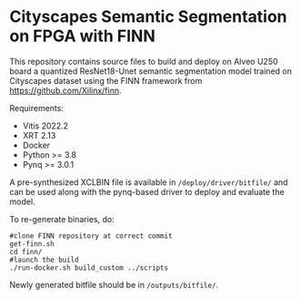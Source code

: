 # Cityscapes Semantic Segmentation on FPGA with FINN

This repository contains source files to build and deploy on Alveo U250 board a quantized ResNet18-Unet semantic segmentation model trained on Cityscapes dataset using the FINN framework from https://github.com/Xilinx/finn.  

Requirements:

* Vitis 2022.2
* XRT 2.13
* Docker
* Python >= 3.8
* Pynq >= 3.0.1


A pre-synthesized XCLBIN file is available in `/deploy/driver/bitfile/` and can be used along with the pynq-based driver to deploy and evaluate the model.

To re-generate binaries, do:

```SHELL
#clone FINN repository at correct commit
get-finn.sh
cd finn/
#launch the build
./run-docker.sh build_custom ../scripts
```

Newly generated bitfile should be in `/outputs/bitfile/`.
